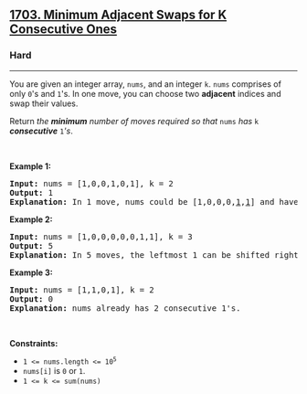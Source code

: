 <h2><a href="https://leetcode.com/problems/minimum-adjacent-swaps-for-k-consecutive-ones/">1703. Minimum Adjacent Swaps for K Consecutive Ones</a></h2><h3>Hard</h3><hr><div><p>You are given an integer array, <code>nums</code>, and an integer <code>k</code>. <code>nums</code> comprises of only <code>0</code>'s and <code>1</code>'s. In one move, you can choose two <strong>adjacent</strong> indices and swap their values.</p>

<p>Return <em>the <strong>minimum</strong> number of moves required so that </em><code>nums</code><em> has </em><code>k</code><em> <strong>consecutive</strong> </em><code>1</code><em>'s</em>.</p>

<p>&nbsp;</p>
<p><strong>Example 1:</strong></p>

<pre><strong>Input:</strong> nums = [1,0,0,1,0,1], k = 2
<strong>Output:</strong> 1
<strong>Explanation:</strong> In 1 move, nums could be [1,0,0,0,<u>1</u>,<u>1</u>] and have 2 consecutive 1's.
</pre>

<p><strong>Example 2:</strong></p>

<pre><strong>Input:</strong> nums = [1,0,0,0,0,0,1,1], k = 3
<strong>Output:</strong> 5
<strong>Explanation:</strong> In 5 moves, the leftmost 1 can be shifted right until nums = [0,0,0,0,0,<u>1</u>,<u>1</u>,<u>1</u>].
</pre>

<p><strong>Example 3:</strong></p>

<pre><strong>Input:</strong> nums = [1,1,0,1], k = 2
<strong>Output:</strong> 0
<strong>Explanation:</strong> nums already has 2 consecutive 1's.
</pre>

<p>&nbsp;</p>
<p><strong>Constraints:</strong></p>

<ul>
	<li><code>1 &lt;= nums.length &lt;= 10<sup>5</sup></code></li>
	<li><code>nums[i]</code> is <code>0</code> or <code>1</code>.</li>
	<li><code>1 &lt;= k &lt;= sum(nums)</code></li>
</ul>
</div>